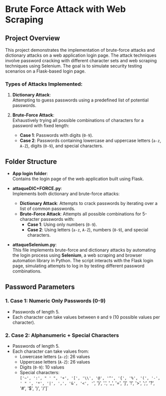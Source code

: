 # Brute Force Attack with Web Scraping

## Project Overview

This project demonstrates the implementation of brute-force attacks and dictionary attacks on a web application login page. The attack techniques involve password cracking with different character sets and web scraping techniques using Selenium. The goal is to simulate security testing scenarios on a Flask-based login page.

### Types of Attacks Implemented:
1. **Dictionary Attack**:  
   Attempting to guess passwords using a predefined list of potential passwords.
   
2. **Brute-Force Attack**:  
   Exhaustively trying all possible combinations of characters for a password with fixed length:
   - **Case 1**: Passwords with digits (`0-9`).
   - **Case 2**: Passwords containing lowercase and uppercase letters (`a-z`, `A-Z`), digits (`0-9`), and special characters.

## Folder Structure

- **App login folder**:  
  Contains the login page of the web application built using Flask.
  
- **attaqueDIC+FORCE.py**:  
  Implements both dictionary and brute-force attacks:
  - **Dictionary Attack**: Attempts to crack passwords by iterating over a list of common passwords.
  - **Brute-Force Attack**: Attempts all possible combinations for 5-character passwords with:
    - **Case 1**: Using only numbers (`0-9`).
    - **Case 2**: Using letters (`a-z`, `A-Z`), numbers (`0-9`), and special characters.

- **attaqueSelenium.py**:  
  This file implements brute-force and dictionary attacks by automating the login process using **Selenium**, a web scraping and browser automation library in Python. The script interacts with the Flask login page, simulating attempts to log in by testing different password combinations.

## Password Parameters

### 1. **Case 1: Numeric Only Passwords (0-9)**
   - Passwords of length 5.
   - Each character can take values between `0` and `9` (10 possible values per character).

### 2. **Case 2: Alphanumeric + Special Characters**
   - Passwords of length 5.
   - Each character can take values from:
     - Lowercase letters (`a-z`): 26 values
     - Uppercase letters (`A-Z`): 26 values
     - Digits (`0-9`): 10 values
     - Special characters:  
       `['~', ':', " ' ", '+', '[', '\\', '@', '^', '{', '%', '(', '-', ' " ', '*', '|', ',', '&', '<', '`', '}', '.', '_', '=', ']', '!', '>', ';', '?', '#', '$', ')', '/']`

